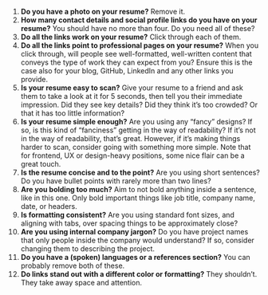1. **Do you have a photo on your resume?** Remove it.
2. **How many contact details and social profile links do you have on your resume?** You should have no more than four. Do you need all of these?
3. **Do all the links work on your resume?** Click through each of them.
4. **Do all the links point to professional pages on your resume?** When you click through, will people see well-formatted, well-written content that conveys the type of work they can expect from you? Ensure this is the case also for your blog, GitHub, LinkedIn and any other links you provide.
5. **Is your resume easy to scan?** Give your resume to a friend and ask them to take a look at it for 5 seconds, then tell you their immediate impression. Did they see key details? Did they think it’s too crowded? Or that it has too little information?
6. **Is your resume simple enough?** Are you using any “fancy” designs? If so, is this kind of “fanciness” getting in the way of readability? If it’s not in the way of readability, that’s great. However, if it’s making things harder to scan, consider going with something more simple. Note that for frontend, UX or design-heavy positions, some nice flair can be a great touch.
7. **Is the resume concise and to the point?** Are you using short sentences? Do you have bullet points with rarely more than two lines?
8. **Are you bolding too much?** Aim to not bold anything inside a sentence, like in this one. Only bold important things like job title, company name, date, or headers.
9. **Is formatting consistent?** Are you using standard font sizes, and aligning with tabs, over spacing things to be approximately close?
10. **Are you using internal company jargon?** Do you have project names that only people inside the company would understand? If so, consider changing them to describing the project.
11. **Do you have a (spoken) languages or a references section?** You can probably remove both of these.
12. **Do links stand out with a different color or formatting?** They shouldn’t. They take away space and attention.